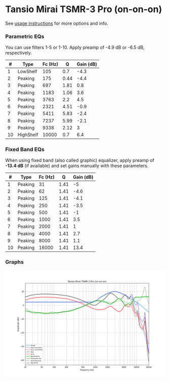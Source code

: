 # Tansio Mirai TSMR-3 Pro (on-on-on)
See [usage instructions](https://github.com/jaakkopasanen/AutoEq#usage) for more options and info.

### Parametric EQs
You can use filters 1-5 or 1-10. Apply preamp of -4.9 dB or -6.5 dB, respectively.

|   # | Type      |   Fc (Hz) |    Q |   Gain (dB) |
|-----|-----------|-----------|------|-------------|
|   1 | LowShelf  |       105 | 0.7  |        -4.3 |
|   2 | Peaking   |       175 | 0.44 |        -4.4 |
|   3 | Peaking   |       697 | 1.81 |         0.8 |
|   4 | Peaking   |      1183 | 1.06 |         3.6 |
|   5 | Peaking   |      3763 | 2.2  |         4.5 |
|   6 | Peaking   |      2321 | 4.51 |        -0.9 |
|   7 | Peaking   |      5411 | 5.83 |        -2.4 |
|   8 | Peaking   |      7237 | 5.99 |        -2.1 |
|   9 | Peaking   |      9338 | 2.12 |         3   |
|  10 | HighShelf |     10000 | 0.7  |         6.4 |

### Fixed Band EQs
When using fixed band (also called graphic) equalizer, apply preamp of **-13.4 dB** (if available) and set gains manually with these parameters.

|   # | Type    |   Fc (Hz) |    Q |   Gain (dB) |
|-----|---------|-----------|------|-------------|
|   1 | Peaking |        31 | 1.41 |        -5   |
|   2 | Peaking |        62 | 1.41 |        -4.6 |
|   3 | Peaking |       125 | 1.41 |        -4.1 |
|   4 | Peaking |       250 | 1.41 |        -3.5 |
|   5 | Peaking |       500 | 1.41 |        -1   |
|   6 | Peaking |      1000 | 1.41 |         3.5 |
|   7 | Peaking |      2000 | 1.41 |         1   |
|   8 | Peaking |      4000 | 1.41 |         2.7 |
|   9 | Peaking |      8000 | 1.41 |         1.1 |
|  10 | Peaking |     16000 | 1.41 |        13.4 |

### Graphs
![](./Tansio%20Mirai%20TSMR-3%20Pro%20(on-on-on).png)
